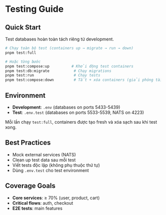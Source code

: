 # Testing Guide

## Quick Start

Test databases hoàn toàn tách riêng từ development.

```bash
# Chạy toàn bộ test (containers up → migrate → run → down)
pnpm test:full

# Hoặc từng bước
pnpm test:compose:up          # Khởi động test containers
pnpm test:db:migrate           # Chạy migrations
pnpm test:run                  # Chạy tests
pnpm test:compose:down         # Tắt + xóa containers (giải phóng tài nguyên)
```

## Environment

- **Development**: `.env` (databases on ports 5433-5439)
- **Test**: `.env.test` (databases on ports 5533-5539, NATS on 4223)

Mỗi lần chạy `test:full`, containers được tạo fresh và xóa sạch sau khi test xong.

## Best Practices

- Mock external services (NATS)
- Clean up test data sau mỗi test
- Viết tests độc lập (không phụ thuộc thứ tự)
- Dùng `.env.test` cho test environment

## Coverage Goals

- **Core services**: ≥ 70% (user, product, cart)
- **Critical flows**: auth, checkout
- **E2E tests**: main features
